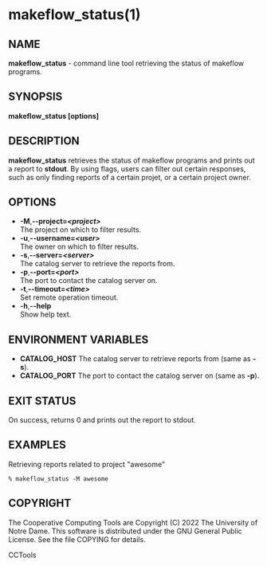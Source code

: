 






















# makeflow_status(1)

## NAME
**makeflow_status** - command line tool retrieving the status of makeflow programs.

## SYNOPSIS
**makeflow_status [options]**

## DESCRIPTION

**makeflow_status** retrieves the status of makeflow programs and prints out a report to **stdout**. By using flags, users can filter out certain responses, such as only finding reports of a certain projet, or a certain project owner.


## OPTIONS

- **-M**,**--project=_&lt;project&gt;_**<br />The project on which to filter results.
- **-u**,**--username=_&lt;user&gt;_**<br />The owner on which to filter results.
- **-s**,**--server=_&lt;server&gt;_**<br />The catalog server to retrieve the reports from.
- **-p**,**--port=_&lt;port&gt;_**<br />The port to contact the catalog server on.
- **-t**,**--timeout=_&lt;time&gt;_**<br />Set remote operation timeout.
- **-h**,**--help**<br />Show help text.


## ENVIRONMENT VARIABLES


- **CATALOG_HOST** The catalog server to retrieve reports from (same as **-s**).
- **CATALOG_PORT** The port to contact the catalog server on (same as **-p**).


## EXIT STATUS
On success, returns 0 and prints out the report to stdout.

## EXAMPLES

Retrieving reports related to project "awesome"

```
% makeflow_status -M awesome
```


## COPYRIGHT

The Cooperative Computing Tools are Copyright (C) 2022 The University of Notre Dame.  This software is distributed under the GNU General Public License.  See the file COPYING for details.

CCTools
